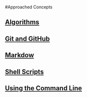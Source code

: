 #Approached Concepts

## [Algorithms](https://marianacaselladossantos.github.io/My-Elewa-Study-Journal/concepts/algorithms.html)
## [Git and GitHub](https://marianacaselladossantos.github.io/My-Elewa-Study-Journal/concepts/git-github.html)
## [Markdow](https://marianacaselladossantos.github.io/My-Elewa-Study-Journal/concepts/Markdown.html)
## [Shell Scripts](https://marianacaselladossantos.github.io/My-Elewa-Study-Journal/concepts/ShellScript.html)
## [Using the Command Line](https://marianacaselladossantos.github.io/My-Elewa-Study-Journal/concepts/CommandLine.html)